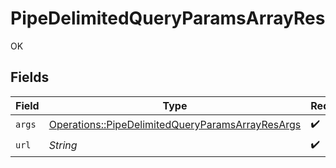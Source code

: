 # PipeDelimitedQueryParamsArrayRes

OK


## Fields

| Field                                                                                                               | Type                                                                                                                | Required                                                                                                            | Description                                                                                                         |
| ------------------------------------------------------------------------------------------------------------------- | ------------------------------------------------------------------------------------------------------------------- | ------------------------------------------------------------------------------------------------------------------- | ------------------------------------------------------------------------------------------------------------------- |
| `args`                                                                                                              | [Operations::PipeDelimitedQueryParamsArrayResArgs](../../models/operations/pipedelimitedqueryparamsarrayresargs.md) | :heavy_check_mark:                                                                                                  | N/A                                                                                                                 |
| `url`                                                                                                               | *String*                                                                                                            | :heavy_check_mark:                                                                                                  | N/A                                                                                                                 |